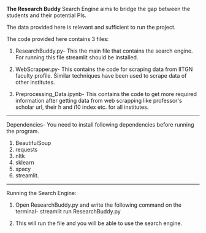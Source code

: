 **The Research Buddy** Search Engine aims to bridge the gap between the students and their potential PIs.

The data provided here is relevant and sufficient to run the project.


The code provided here contains 3 files:

1) ResearchBuddy.py- This the main file that contains the search engine. For running this file streamlit should be installed.

2) WebScrapper.py- This contains the code for scraping data from IITGN faculty profile. Similar techniques have been used to scrape data of other institutes.

3) Preprocessing_Data.ipynb- This contains the code to get more required information after getting data from web scrapping like professor's scholar url, their h and i10 index etc. for all institutes.

-------------------------------------------------

Dependencies- You need to install following dependencies before running the program.

1) BeautifulSoup
2) requests
3) nltk
4) sklearn
5) spacy
6) streamlit.


-------------------------------------------------

Running the Search Engine:

1) Open ResearchBuddy.py and write the following command on the terminal-
streamlit run 	ResearchBuddy.py

2) This will run the file and you will be able to use the search engine.